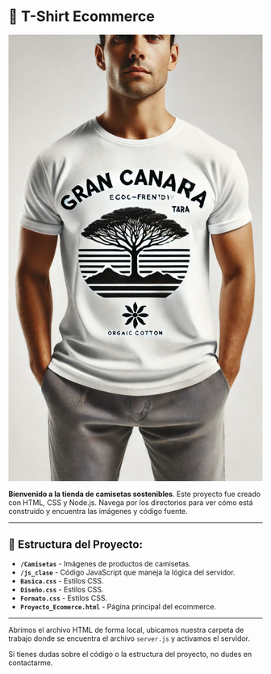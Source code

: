 # 🛒 T-Shirt Ecommerce

![T-shirt Ecommerce](./titulo.png)

**Bienvenido a la tienda de camisetas sostenibles**. Este proyecto fue creado con HTML, CSS y Node.js. Navega por los directorios para ver cómo está construido y encuentra las imágenes y código fuente.

---

## 📂 Estructura del Proyecto:

- **`/Camisetas`** - Imágenes de productos de camisetas.
- **`/js_clase`** - Código JavaScript que maneja la lógica del servidor.
- **`Basica.css`** - Estilos CSS.
- **`Diseño.css`** - Estilos CSS.
- **`Formato.css`** - Estilos CSS.
- **`Proyecto_Ecomerce.html`** - Página principal del ecommerce.

---

Abrimos el archivo HTML de forma local, ubicamos nuestra carpeta de trabajo donde se encuentra el archivo `server.js` y activamos el servidor.

Si tienes dudas sobre el código o la estructura del proyecto, no dudes en contactarme.
